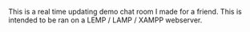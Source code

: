 This is a real time updating demo chat room I made for a friend. This is intended to be ran on a LEMP / LAMP / XAMPP webserver. 
